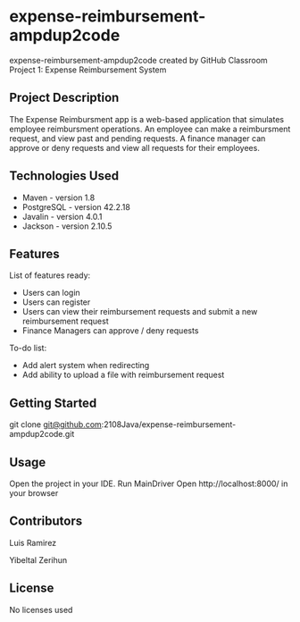 # expense-reimbursement-ampdup2code
expense-reimbursement-ampdup2code created by GitHub Classroom
Project 1: Expense Reimbursement System

## Project Description

The Expense Reimbursment app is a web-based application that simulates employee reimbursment operations. An employee can  make a reimbursment request, and view past and pending requests. A finance manager can approve or deny requests and view all requests for their employees.

## Technologies Used

* Maven - version 1.8
* PostgreSQL - version 42.2.18
* Javalin - version 4.0.1
* Jackson - version 2.10.5


## Features

List of features ready:
* Users can login
* Users can register
* Users can view their reimbursement requests and submit a new reimbursement request
* Finance Managers can approve / deny requests

To-do list:
* Add alert system when redirecting
* Add ability to upload a file with reimbursement request

## Getting Started

git clone git@github.com:2108Java/expense-reimbursement-ampdup2code.git


## Usage

Open the project in your IDE.
Run MainDriver
Open http://localhost:8000/ in your browser

## Contributors

Luis Ramirez 

Yibeltal Zerihun

## License

No licenses used

